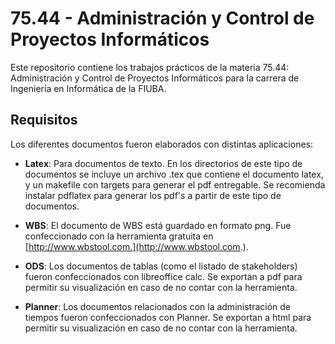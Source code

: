 # 75.44 - Administración y Control de Proyectos Informáticos

Este repositorio contiene los trabajos prácticos de la materia 75.44:
Administración y Control de Proyectos Informáticos para la carrera de
Ingeniería en Informática de la FIUBA.

## Requisitos

Los diferentes documentos fueron elaborados con distintas aplicaciones:

* **Latex**: Para documentos de texto. En los directorios de este tipo de
  documentos se incluye un archivo .tex que contiene el documento latex, y un
makefile con targets para generar el pdf entregable. Se recomienda instalar
pdflatex para generar los pdf's a partir de este tipo de documentos.

* **WBS**: El documento de WBS está guardado en formato png. Fue confeccionado
  con la herramienta gratuita en
[http://www.wbstool.com.](http://www.wbstool.com.).

* **ODS**: Los documentos de tablas (como el listado de stakeholders) fueron
  confeccionados con libreoffice calc. Se exportan a pdf para permitir su
visualización en caso de no contar con la herramienta.

* **Planner**: Los documentos relacionados con la administración de tiempos
  fueron confeccionados con Planner. Se exportan a html para permitir su
visualización en caso de no contar con la herramienta.

